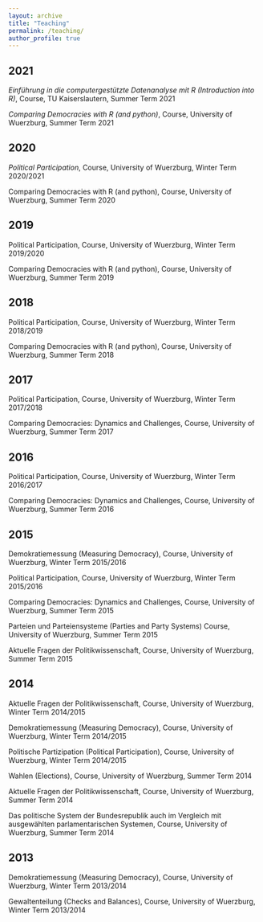 ```yaml
---
layout: archive
title: "Teaching"
permalink: /teaching/
author_profile: true
---
```


2021
----
*Einführung in die computergestützte Datenanalyse mit R (Introduction into R)*, 
Course, TU Kaiserslautern, Summer Term 2021


*Comparing Democracies with R (and python)*, 
Course, University of Wuerzburg, Summer Term 2021


2020
----
*Political Participation*, 
Course, University of Wuerzburg, Winter Term 2020/2021


Comparing Democracies with R (and python), 
Course, University of Wuerzburg, Summer Term 2020


2019
----
Political Participation, 
Course, University of Wuerzburg, Winter Term 2019/2020


Comparing Democracies with R (and python), 
Course, University of Wuerzburg, Summer Term 2019


2018
----
Political Participation, 
Course, University of Wuerzburg, Winter Term 2018/2019

Comparing Democracies with R (and python), 
Course, University of Wuerzburg, Summer Term 2018


2017
----
Political Participation, 
Course, University of Wuerzburg, Winter Term 2017/2018


Comparing Democracies: Dynamics and Challenges,
Course, University of Wuerzburg, Summer Term 2017


2016
----
Political Participation, 
Course, University of Wuerzburg, Winter Term 2016/2017


Comparing Democracies: Dynamics and Challenges,
Course, University of Wuerzburg, Summer Term 2016


2015
----
Demokratiemessung (Measuring Democracy), 
Course, University of Wuerzburg, Winter Term 2015/2016


Political Participation, 
Course, University of Wuerzburg, Winter Term 2015/2016


Comparing Democracies: Dynamics and Challenges,
Course, University of Wuerzburg, Summer Term 2015


Parteien und Parteiensysteme (Parties and Party Systems)
Course, University of Wuerzburg, Summer Term 2015


Aktuelle Fragen der Politikwissenschaft, 
Course, University of Wuerzburg, Summer Term 2015


2014
----
Aktuelle Fragen der Politikwissenschaft, 
Course, University of Wuerzburg, Winter Term 2014/2015


Demokratiemessung (Measuring Democracy), 
Course, University of Wuerzburg, Winter Term 2014/2015


Politische Partizipation (Political Participation), 
Course, University of Wuerzburg, Winter Term 2014/2015


Wahlen (Elections),
Course, University of Wuerzburg, Summer Term 2014


Aktuelle Fragen der Politikwissenschaft, 
Course, University of Wuerzburg, Summer Term 2014


Das politische System der Bundesrepublik auch im Vergleich mit ausgewählten parlamentarischen Systemen,
Course, University of Wuerzburg, Summer Term 2014


2013
----
Demokratiemessung (Measuring Democracy),
Course, University of Wuerzburg, Winter Term 2013/2014


Gewaltenteilung (Checks and Balances),
Course, University of Wuerzburg, Winter Term 2013/2014